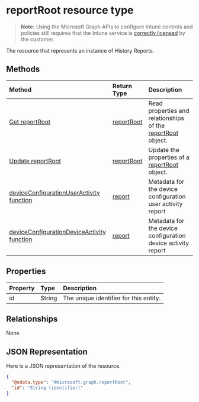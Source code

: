 ﻿# reportRoot resource type

> **Note:** Using the Microsoft Graph APIs to configure Intune controls and policies still requires that the Intune service is [correctly licensed](https://go.microsoft.com/fwlink/?linkid=839381) by the customer.

The resource that represents an instance of History Reports.
## Methods
|Method|Return Type|Description|
|:---|:---|:---|
|[Get reportRoot](../api/intune_deviceconfig_reportroot_get.md)|[reportRoot](../resources/intune_deviceconfig_reportroot.md)|Read properties and relationships of the [reportRoot](../resources/intune_deviceconfig_reportroot.md) object.|
|[Update reportRoot](../api/intune_deviceconfig_reportroot_update.md)|[reportRoot](../resources/intune_deviceconfig_reportroot.md)|Update the properties of a [reportRoot](../resources/intune_deviceconfig_reportroot.md) object.|
|[deviceConfigurationUserActivity function](../api/intune_deviceconfig_reportroot_deviceconfigurationuseractivity.md)|[report](../resources/intune_deviceconfig_report.md)|Metadata for the device configuration user activity report|
|[deviceConfigurationDeviceActivity function](../api/intune_deviceconfig_reportroot_deviceconfigurationdeviceactivity.md)|[report](../resources/intune_deviceconfig_report.md)|Metadata for the device configuration device activity report|

## Properties
|Property|Type|Description|
|:---|:---|:---|
|id|String|The unique identifier for this entity.|

## Relationships
None
## JSON Representation
Here is a JSON representation of the resource.
<!-- {
  "blockType": "resource",
  "keyProperty": "id",
  "@odata.type": "microsoft.graph.reportRoot"
}
-->
``` json
{
  "@odata.type": "#microsoft.graph.reportRoot",
  "id": "String (identifier)"
}
```



